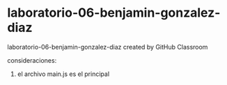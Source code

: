 # laboratorio-06-benjamin-gonzalez-diaz
laboratorio-06-benjamin-gonzalez-diaz created by GitHub Classroom

consideraciones: 
1) el archivo main.js es el principal
